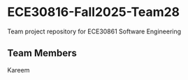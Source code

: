 # ECE30816-Fall2025-Team28
Team project repository for ECE30861 Software Engineering

## Team Members
Kareem
